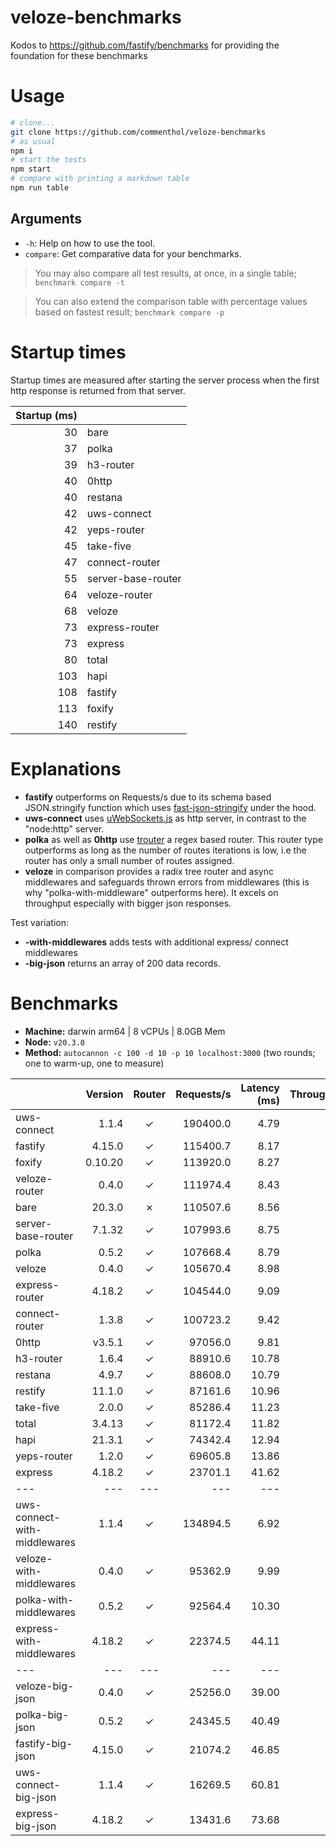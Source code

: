 # veloze-benchmarks

Kodos to https://github.com/fastify/benchmarks for providing the foundation for these benchmarks

# Usage

```sh
# clone...
git clone https://github.com/commenthol/veloze-benchmarks
# as usual
npm i
# start the tests
npm start
# compare with printing a markdown table
npm run table
```

## Arguments

- `-h`: Help on how to use the tool.
- `compare`: Get comparative data for your benchmarks.

> You may also compare all test results, at once, in a single table; `benchmark compare -t`

> You can also extend the comparison table with percentage values based on fastest result; `benchmark compare -p`

# Startup times

Startup times are measured after starting the server process when the first http
response is returned from that server.

| Startup (ms) |                    |
| -----------: | ------------------ |
|           30 | bare               |
|           37 | polka              |
|           39 | h3-router          |
|           40 | 0http              |
|           40 | restana            |
|           42 | uws-connect        |
|           42 | yeps-router        |
|           45 | take-five          |
|           47 | connect-router     |
|           55 | server-base-router |
|           64 | veloze-router      |
|           68 | veloze             |
|           73 | express-router     |
|           73 | express            |
|           80 | total              |
|          103 | hapi               |
|          108 | fastify            |
|          113 | foxify             |
|          140 | restify            |

# Explanations

- **fastify** outperforms on Requests/s due to its schema based JSON.stringify function which
  uses [fast-json-stringify](https://www.npmjs.com/package/fast-json-stringify)
  under the hood.
- **uws-connect** uses [uWebSockets.js](https://github.com/uNetworking/uWebSockets.js) as http server, in contrast to the "node:http" server.
- **polka** as well as **0http** use
  [trouter](https://www.npmjs.com/package/trouter) a regex based router. This
  router type outperforms as long as the number of routes iterations is low, i.e
  the router has only a small number of routes assigned.
- **veloze** in comparison provides a radix tree router and async middlewares
  and safeguards thrown errors from middlewares (this is why
  "polka-with-middleware" outperforms here). It excels on throughput especially
  with bigger json responses.

Test variation:

- **-with-middlewares** adds tests with additional express/ connect middlewares
- **-big-json** returns an array of 200 data records.

# Benchmarks

* __Machine:__ darwin arm64 | 8 vCPUs | 8.0GB Mem
* __Node:__ `v20.3.0`
* __Method:__ `autocannon -c 100 -d 10 -p 10 localhost:3000` (two rounds; one to warm-up, one to measure)

|                              | Version | Router | Requests/s | Latency (ms) | Throughput/Mb |
| :--------------------------- | ------: | :----: | ---------: | -----------: | ------------: |
| uws-connect                  |   1.1.4 |   ✓    |   190400.0 |         4.79 |         25.42 |
| fastify                      |  4.15.0 |   ✓    |   115400.7 |         8.17 |         20.69 |
| foxify                       | 0.10.20 |   ✓    |   113920.0 |         8.27 |         18.69 |
| veloze-router                |   0.4.0 |   ✓    |   111974.4 |         8.43 |         19.97 |
| bare                         |  20.3.0 |   ✗    |   110507.6 |         8.56 |         19.71 |
| server-base-router           |  7.1.32 |   ✓    |   107993.6 |         8.75 |         19.26 |
| polka                        |   0.5.2 |   ✓    |   107668.4 |         8.79 |         19.20 |
| veloze                       |   0.4.0 |   ✓    |   105670.4 |         8.98 |         18.85 |
| express-router               |  4.18.2 |   ✓    |   104544.0 |         9.09 |         18.65 |
| connect-router               |   1.3.8 |   ✓    |   100723.2 |         9.42 |         17.96 |
| 0http                        |  v3.5.1 |   ✓    |    97056.0 |         9.81 |         17.31 |
| h3-router                    |   1.6.4 |   ✓    |    88910.6 |        10.78 |         14.58 |
| restana                      |   4.9.7 |   ✓    |    88608.0 |        10.79 |         15.80 |
| restify                      |  11.1.0 |   ✓    |    87161.6 |        10.96 |         15.71 |
| take-five                    |   2.0.0 |   ✓    |    85286.4 |        11.23 |         30.66 |
| total                        |  3.4.13 |   ✓    |    81172.4 |        11.82 |         24.85 |
| hapi                         |  21.3.1 |   ✓    |    74342.4 |        12.94 |         16.59 |
| yeps-router                  |   1.2.0 |   ✓    |    69605.8 |        13.86 |         12.41 |
| express                      |  4.18.2 |   ✓    |    23701.1 |        41.62 |          4.23 |
| ---                          |     --- |  ---   |        --- |          --- |           --- |
| uws-connect-with-middlewares |   1.1.4 |   ✓    |   134894.5 |         6.92 |         40.52 |
| veloze-with-middlewares      |   0.4.0 |   ✓    |    95362.9 |         9.99 |         32.92 |
| polka-with-middlewares       |   0.5.2 |   ✓    |    92564.4 |        10.30 |         31.96 |
| express-with-middlewares     |  4.18.2 |   ✓    |    22374.5 |        44.11 |          7.72 |
| ---                          |     --- |  ---   |        --- |          --- |           --- |
| veloze-big-json              |   0.4.0 |   ✓    |    25256.0 |        39.00 |        300.19 |
| polka-big-json               |   0.5.2 |   ✓    |    24345.5 |        40.49 |        289.33 |
| fastify-big-json             |  4.15.0 |   ✓    |    21074.2 |        46.85 |        250.52 |
| uws-connect-big-json         |   1.1.4 |   ✓    |    16269.5 |        60.81 |        192.66 |
| express-big-json             |  4.18.2 |   ✓    |    13431.6 |        73.68 |        159.64 |
